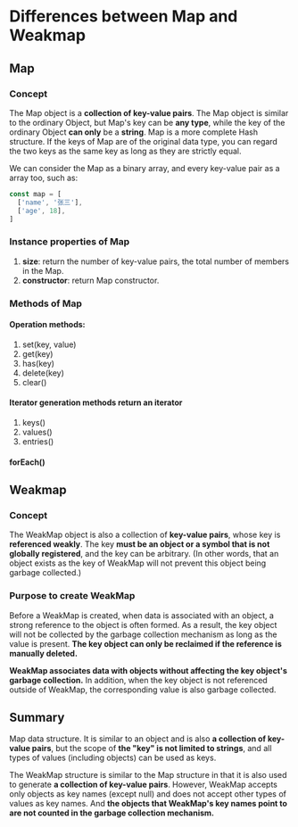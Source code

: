 <!--
 * @Author: cuixiang cuixiang405@gmail.com
 * @Date: 2024-01-16 21:29:01
 * @FilePath: /js-basic-knowledge/2024-01/Map && Weakmap.md
 * @Description: 
-->
# Differences between Map and Weakmap

## Map

### Concept

The Map object is a **collection of key-value pairs**. The Map object is similar to the ordinary Object, but Map's key can be **any type**, while the key of the ordinary Object **can only** be a **string**. Map is a more complete Hash structure. If the keys of Map are of the original data type, you can regard the two keys as the same key as long as they are strictly equal.

We can consider the Map as a binary array, and every key-value pair as a array too, such as:

```js
const map = [
  ['name', '张三'],
  ['age', 18],
]
```

### Instance properties of Map

1. **size**: return the number of key-value pairs, the total number of members in the Map.
2. **constructor**: return Map constructor.

### Methods of Map

#### Operation methods:

1. set(key, value)
2. get(key)
3. has(key)
4. delete(key)
5. clear()

#### Iterator generation methods return an iterator

1. keys()
2. values()
3. entries()

#### forEach()

## Weakmap

### Concept

The WeakMap object is also a collection of **key-value pairs**, whose key is **referenced weakly**. The key **must be an object or a symbol that is not globally registered**, and the key can be arbitrary. (In other words, that an object exists as the key of WeakMap will not prevent this object being garbage collected.)

### Purpose to create WeakMap

Before a WeakMap is created, when data is associated with an object, a strong reference to the object is often formed. As a result, the key object will not be collected by the garbage collection mechanism as long as the value is present. **The key object can only be reclaimed if the reference is manually deleted.**

**WeakMap associates data with objects without affecting the key object's garbage collection.** In addition, when the key object is not referenced outside of WeakMap, the corresponding value is also garbage collected.

## Summary

Map data structure. It is similar to an object and is also **a collection of key-value pairs**, but the scope of **the "key" is not limited to strings**, and all types of values (including objects) can be used as keys.

The WeakMap structure is similar to the Map structure in that it is also used to generate **a collection of key-value pairs**. However, WeakMap accepts only objects as key names (except null) and does not accept other types of values as key names. And **the objects that WeakMap's key names point to are not counted in the garbage collection mechanism.**
